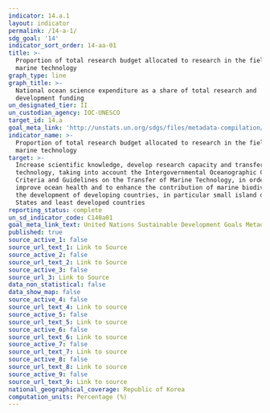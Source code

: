 ```yaml
---
indicator: 14.a.1
layout: indicator
permalink: /14-a-1/
sdg_goal: '14'
indicator_sort_order: 14-aa-01
title: >-
  Proportion of total research budget allocated to research in the field of
  marine technology
graph_type: line
graph_title: >-
  National ocean science expenditure as a share of total research and
  development funding
un_designated_tier: II
un_custodian_agency: IOC-UNESCO
target_id: 14.a
goal_meta_link: 'http://unstats.un.org/sdgs/files/metadata-compilation/Metadata-Goal-14.pdf'
indicator_name: >-
  Proportion of total research budget allocated to research in the field of
  marine technology
target: >-
  Increase scientific knowledge, develop research capacity and transfer marine
  technology, taking into account the Intergovernmental Oceanographic Commission
  Criteria and Guidelines on the Transfer of Marine Technology, in order to
  improve ocean health and to enhance the contribution of marine biodiversity to
  the development of developing countries, in particular small island developing
  States and least developed countries
reporting_status: complete
un_sd_indicator_code: C140a01
goal_meta_link_text: United Nations Sustainable Development Goals Metadata (pdf 288kB)
published: true
source_active_1: false
source_url_text_1: Link to Source
source_active_2: false
source_url_text_2: Link to Source
source_active_3: false
source_url_3: Link to Source
data_non_statistical: false
data_show_map: false
source_active_4: false
source_url_text_4: Link to source
source_active_5: false
source_url_text_5: Link to source
source_active_6: false
source_url_text_6: Link to source
source_active_7: false
source_url_text_7: Link to source
source_active_8: false
source_url_text_8: Link to source
source_active_9: false
source_url_text_9: Link to source
national_geographical_coverage: Republic of Korea
computation_units: Percentage (%)
---
```

